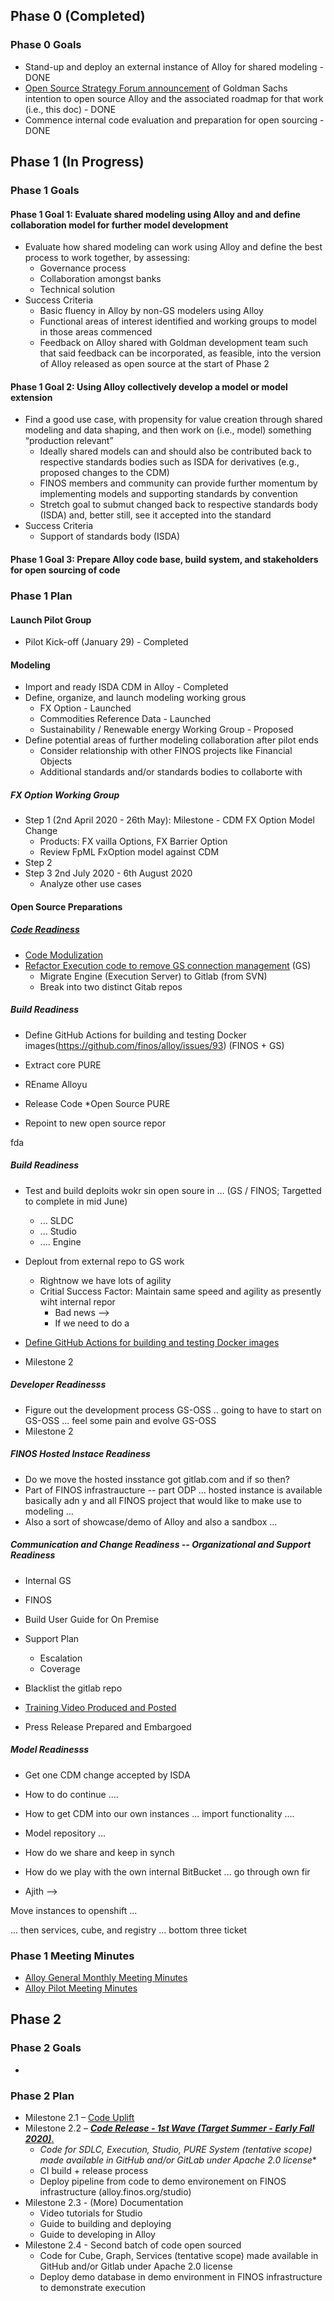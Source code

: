 ## Phase 0 (Completed)
### Phase 0 Goals
* Stand-up and deploy an external instance of Alloy for shared modeling - DONE
* [Open Source Strategy Forum announcement](https://www.youtube.com/watch?v=fPUYUt9Yr_I) of Goldman Sachs intention to open source Alloy and the associated roadmap for that work (i.e., this doc) - DONE 
* Commence internal code evaluation and preparation for open sourcing - DONE


## Phase 1 (In Progress)
### Phase 1 Goals
#### Phase 1 Goal 1: Evaluate shared modeling using Alloy and and define collaboration model for further model development
* Evaluate how shared modeling can work using Alloy and define the best process to work together, by assessing: 
    * Governance process 
    * Collaboration amongst banks 
    * Technical solution 
* Success Criteria
    * Basic fluency in Alloy by non-GS modelers using Alloy
    * Functional areas of interest identified and working groups to model in those areas commenced
    * Feedback on Alloy shared with Goldman development team such that said feedback can be incorporated, as feasible, into the version of Alloy released as open source at the start of Phase 2 

#### Phase 1 Goal 2: Using Alloy collectively develop a model or model extension
* Find a good use case, with propensity for value creation through shared modeling and data shaping, and then work on (i.e., model) something “production relevant” 
    * Ideally shared models can and should also be contributed back to respective standards bodies such as ISDA for derivatives (e.g., proposed changes to the CDM) 
    * FINOS members and community can provide further momentum by implementing models and supporting standards by convention
    * Stretch goal to submut changed back to respective standards body (ISDA) and, better still, see it accepted into the standard
* Success Criteria
    * Support of standards body (ISDA)

#### Phase 1 Goal 3: Prepare Alloy code base, build system, and stakeholders for open sourcing of code


### Phase 1 Plan
#### Launch Pilot Group
* Pilot Kick-off (January 29) - Completed 

#### Modeling
* Import and ready ISDA CDM in Alloy - Completed
* Define, organize, and launch modeling working grous
  * FX Option - Launched
  * Commodities Reference Data - Launched
  * Sustainability / Renewable energy Working Group - Proposed
* Define potential areas of further modeling collaboration after pilot ends
  * Consider relationship with other FINOS projects like Financial Objects
  * Additional standards and/or standards bodies to collaborte with


##### FX Option Working Group
* Step 1 (2nd April 2020 - 26th May): Milestone - CDM FX Option Model Change
  * Products: FX vailla Options, FX Barrier Option
  * Review FpML FxOption model against CDM 
* Step 2
* Step 3 2nd July 2020 - 6th August 2020
  * Analyze other use cases

  

#### Open Source Preparations

##### [Code Readiness](https://github.com/finos/alloy/labels/Code%20Readiness)
* [Code Modulization](https://github.com/finos/alloy/issues/119)
* [Refactor Execution code to remove GS connection management](https://github.com/finos/alloy/issues/127) (GS)
  * Migrate Engine (Execution Server) to Gitlab (from SVN)
  * Break into two distinct Gitab repos

##### Build Readiness
* Define GitHub Actions for building and testing Docker images(https://github.com/finos/alloy/issues/93) (FINOS + GS)




* Extract core PURE
* REname Alloyu

* Release Code
  *Open Source PURE

 * Repoint to new open source repor

fda


##### Build Readiness
* Test and build deploits wokr sin open soure in ... (GS / FINOS; Targetted to complete in mid June)
  * ... SLDC
  * ... Studio
  * .... Engine

* Deplout from external repo to GS work
  * Rightnow we have lots of agility 
  * Critial Success Factor: Maintain same speed and agility as presently wiht internal repor
    * Bad news --> 
    * If we need to do a 



* [Define GitHub Actions for building and testing Docker images](https://github.com/finos/alloy/issues/93)
* Milestone 2

##### Developer Readinesss
* Figure out the development process GS-OSS .. going to have to start on GS-OSS ... feel some pain and evolve GS-OSS
* Milestone 2

##### FINOS Hosted Instace Readiness
* Do we move the hosted insstance got gitlab.com and if so then?
* Part of FINOS infrastraucture -- part ODP ... hosted instance is available basically adn y and all FINOS project that would like to make use to modeling ... 
* Also a sort of showcase/demo of Alloy and also a sandbox ...

##### Communication and Change Readiness -- Organizational and Support Readiness
  * Internal GS
  * FINOS
* Build User Guide for On Premise


* Support Plan 
  * Escalation
  * Coverage


* Blacklist the gitlab repo

* [Training Video Produced and Posted](https://github.com/finos/alloy/issues/26)
* Press Release Prepared and Embargoed


##### Model Readinesss
* Get one CDM change accepted by ISDA
* How to do continue ....


* How to get CDM into our own instances ... import functionality .... 
* Model repository ... 
* How do we share and keep in synch 
* How do we play with the own internal BitBucket ... go through own fir
* Ajith --> 



Move instances to openshift ... 

... then services, cube, and registry ... bottom three ticket 

### Phase 1 Meeting Minutes
* [Alloy General Monthly Meeting Minutes](https://github.com/finos/alloy/tree/master/meeting-minutes/general-meeting)
* [Alloy Pilot Meeting Minutes](https://github.com/finos/alloy/tree/master/meeting-minutes/pilot-project-meeting-minutes)
    

## Phase 2
### Phase 2 Goals
* 


### Phase 2 Plan
* Milestone 2.1 – [Code Uplift](https://github.com/finos/alloy/milestone/5)
* Milestone 2.2 – [_**Code Release - 1st Wave (Target Summer - Early Fall 2020)**_.](https://github.com/finos/alloy/issues?q=is%3Aopen+is%3Aissue+label%3A%22Milestone%3A+Code+Open+Sourced+%281st+Wave%29%22)
  * *Code for SDLC, Execution, Studio, PURE System (tentative scope) made available in GitHub and/or GitLab under Apache 2.0 license**
  * CI build + release process
  * Deploy pipeline from code to demo environement on FINOS infrastructure (alloy.finos.org/studio)
* Milestone 2.3 - (More) Documentation
  * Video tutorials for Studio
  * Guide to building and deploying
  * Guide to developing in Alloy
* Milestone 2.4 - Second batch of code open sourced
  * Code for Cube, Graph, Services (tentative scope) made available in GitHub and/or Gitlab under Apache 2.0 license
  * Deploy demo database in demo environment in FINOS infrastructure to demonstrate execution